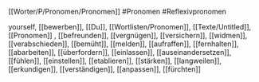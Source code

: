 [[Worter/P/Pronomen/Pronomen]]
#Pronomen #Reflexivpronomen

yourself, [[bewerben]], [[Du]], [[Wortlisten/Pronomen]], [[Texte/Untitled]], [[Pronomen]]
, [[befreunden]], [[vergnügen]], [[versichern]], [[widmen]], [[verabschieden]], [[bemüht]], [[melden]], [[aufraffen]], [[fernhalten]], [[abarbeiten]], [[überfordern]], [[einlassen]], [[auseinandersetzen]], [[fühlen]], [[einstellen]], [[etablieren]], [[stärken]], [[langweilen]], [[erkundigen]], [[verständigen]], [[anpassen]], [[fürchten]]